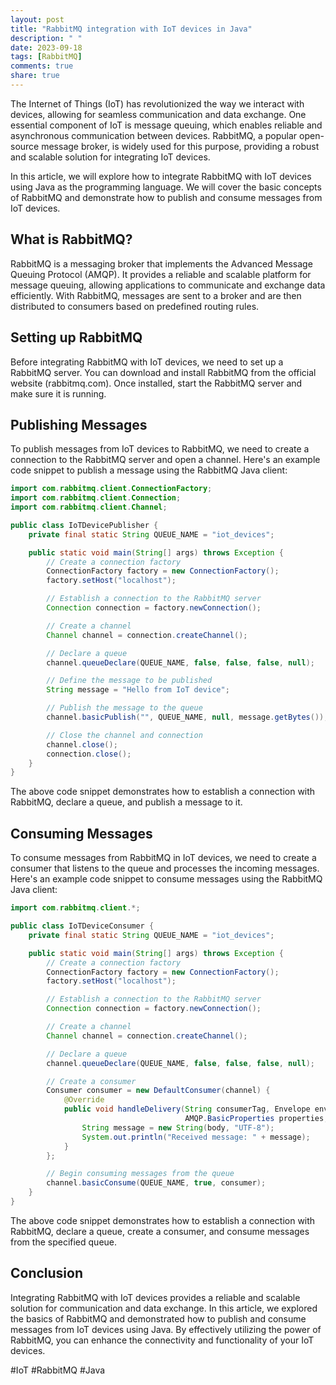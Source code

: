 ```yaml
---
layout: post
title: "RabbitMQ integration with IoT devices in Java"
description: " "
date: 2023-09-18
tags: [RabbitMQ]
comments: true
share: true
---
```


The Internet of Things (IoT) has revolutionized the way we interact with devices, allowing for seamless communication and data exchange. One essential component of IoT is message queuing, which enables reliable and asynchronous communication between devices. RabbitMQ, a popular open-source message broker, is widely used for this purpose, providing a robust and scalable solution for integrating IoT devices.

In this article, we will explore how to integrate RabbitMQ with IoT devices using Java as the programming language. We will cover the basic concepts of RabbitMQ and demonstrate how to publish and consume messages from IoT devices.

## What is RabbitMQ?

RabbitMQ is a messaging broker that implements the Advanced Message Queuing Protocol (AMQP). It provides a reliable and scalable platform for message queuing, allowing applications to communicate and exchange data efficiently. With RabbitMQ, messages are sent to a broker and are then distributed to consumers based on predefined routing rules.

## Setting up RabbitMQ

Before integrating RabbitMQ with IoT devices, we need to set up a RabbitMQ server. You can download and install RabbitMQ from the official website (rabbitmq.com). Once installed, start the RabbitMQ server and make sure it is running.

## Publishing Messages

To publish messages from IoT devices to RabbitMQ, we need to create a connection to the RabbitMQ server and open a channel. Here's an example code snippet to publish a message using the RabbitMQ Java client:

```java
import com.rabbitmq.client.ConnectionFactory;
import com.rabbitmq.client.Connection;
import com.rabbitmq.client.Channel;

public class IoTDevicePublisher {
    private final static String QUEUE_NAME = "iot_devices";

    public static void main(String[] args) throws Exception {
        // Create a connection factory
        ConnectionFactory factory = new ConnectionFactory();
        factory.setHost("localhost");

        // Establish a connection to the RabbitMQ server
        Connection connection = factory.newConnection();

        // Create a channel
        Channel channel = connection.createChannel();

        // Declare a queue
        channel.queueDeclare(QUEUE_NAME, false, false, false, null);

        // Define the message to be published
        String message = "Hello from IoT device";

        // Publish the message to the queue
        channel.basicPublish("", QUEUE_NAME, null, message.getBytes());

        // Close the channel and connection
        channel.close();
        connection.close();
    }
}
```

The above code snippet demonstrates how to establish a connection with RabbitMQ, declare a queue, and publish a message to it.

## Consuming Messages

To consume messages from RabbitMQ in IoT devices, we need to create a consumer that listens to the queue and processes the incoming messages. Here's an example code snippet to consume messages using the RabbitMQ Java client:

```java
import com.rabbitmq.client.*;

public class IoTDeviceConsumer {
    private final static String QUEUE_NAME = "iot_devices";

    public static void main(String[] args) throws Exception {
        // Create a connection factory
        ConnectionFactory factory = new ConnectionFactory();
        factory.setHost("localhost");

        // Establish a connection to the RabbitMQ server
        Connection connection = factory.newConnection();

        // Create a channel
        Channel channel = connection.createChannel();

        // Declare a queue
        channel.queueDeclare(QUEUE_NAME, false, false, false, null);

        // Create a consumer
        Consumer consumer = new DefaultConsumer(channel) {
            @Override
            public void handleDelivery(String consumerTag, Envelope envelope,
                                       AMQP.BasicProperties properties, byte[] body) {
                String message = new String(body, "UTF-8");
                System.out.println("Received message: " + message);
            }
        };

        // Begin consuming messages from the queue
        channel.basicConsume(QUEUE_NAME, true, consumer);
    }
}
```

The above code snippet demonstrates how to establish a connection with RabbitMQ, declare a queue, create a consumer, and consume messages from the specified queue.

## Conclusion

Integrating RabbitMQ with IoT devices provides a reliable and scalable solution for communication and data exchange. In this article, we explored the basics of RabbitMQ and demonstrated how to publish and consume messages from IoT devices using Java. By effectively utilizing the power of RabbitMQ, you can enhance the connectivity and functionality of your IoT devices.

#IoT #RabbitMQ #Java